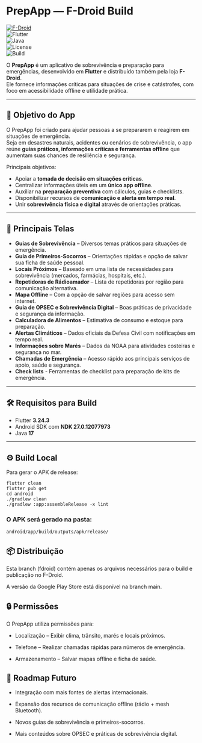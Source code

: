 # PrepApp — F-Droid Build

[![F-Droid](https://img.shields.io/f-droid/v/com.prepapp)](https://f-droid.org/packages/com.prepapp/)  
![Flutter](https://img.shields.io/badge/Flutter-3.24.3-blue)  
![Java](https://img.shields.io/badge/Java-17-red)  
![License](https://img.shields.io/badge/License-GPLv3-green)  
![Build](https://img.shields.io/badge/Build-Passing-brightgreen)  

O **PrepApp** é um aplicativo de sobrevivência e preparação para emergências, desenvolvido em **Flutter** e distribuído também pela loja **F-Droid**.  
Ele fornece informações críticas para situações de crise e catástrofes, com foco em acessibilidade offline e utilidade prática.

---

## 🎯 Objetivo do App
O PrepApp foi criado para ajudar pessoas a se prepararem e reagirem em situações de emergência.  
Seja em desastres naturais, acidentes ou cenários de sobrevivência, o app reúne **guias práticos, informações críticas e ferramentas offline** que aumentam suas chances de resiliência e segurança.

Principais objetivos:
- Apoiar a **tomada de decisão em situações críticas**.  
- Centralizar informações úteis em um **único app offline**.  
- Auxiliar na **preparação preventiva** com cálculos, guias e checklists.  
- Disponibilizar recursos de **comunicação e alerta em tempo real**.  
- Unir **sobrevivência física e digital** através de orientações práticas.  

---

## 📱 Principais Telas
- **Guias de Sobrevivência** – Diversos temas práticos para situações de emergência.  
- **Guia de Primeiros-Socorros** – Orientações rápidas e opção de salvar sua ficha de saúde pessoal.  
- **Locais Próximos** – Baseado em uma lista de necessidades para sobrevivência (mercados, farmácias, hospitais, etc.).  
- **Repetidoras de Rádioamador** – Lista de repetidoras por região para comunicação alternativa.  
- **Mapa Offline** – Com a opção de salvar regiões para acesso sem internet.  
- **Guia de OPSEC e Sobrevivência Digital** – Boas práticas de privacidade e segurança da informação.  
- **Calculadora de Alimentos** – Estimativa de consumo e estoque para preparação.  
- **Alertas Climáticos** – Dados oficiais da Defesa Civil com notificações em tempo real.  
- **Informações sobre Marés** – Dados da NOAA para atividades costeiras e segurança no mar.  
- **Chamadas de Emergência** – Acesso rápido aos principais serviços de apoio, saúde e segurança.
- **Check lists** - Ferramentas de checklist para preparação de kits de emergência.  

---

## 🛠️ Requisitos para Build
- Flutter **3.24.3**  
- Android SDK com **NDK 27.0.12077973**  
- Java **17**  

---

## ⚙️ Build Local
Para gerar o APK de release:

```
flutter clean
flutter pub get
cd android
./gradlew clean
./gradlew :app:assembleRelease -x lint
```

### O APK será gerado na pasta:

```
android/app/build/outputs/apk/release/
```

## 📦 Distribuição

Esta branch (fdroid) contém apenas os arquivos necessários para o build e publicação no F-Droid.

A versão da Google Play Store está disponível na branch main.

## 🔒 Permissões

O PrepApp utiliza permissões para:

- Localização – Exibir clima, trânsito, marés e locais próximos.

- Telefone – Realizar chamadas rápidas para números de emergência.

- Armazenamento – Salvar mapas offline e ficha de saúde.

## 🧭 Roadmap Futuro

- Integração com mais fontes de alertas internacionais.

- Expansão dos recursos de comunicação offline (rádio + mesh Bluetooth).

- Novos guias de sobrevivência e primeiros-socorros.

- Mais conteúdos sobre OPSEC e práticas de sobrevivência digital.
